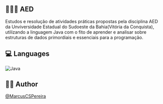 ## 👨🏽‍💻 AED
Estudos e resolução de atividades práticas propostas pela disciplina AED da Unviversidade Estadual do Sudoeste da Bahia(Vitória da Conquista), utilizando a linguagem Java com o fito de aprender e analisar sobre estruturas de dados primordiais e essenciais para a programação.

## 💻 Languages
![Java](https://img.shields.io/badge/java-%23ED8B00.svg?style=for-the-badge&logo=openjdk&logoColor=white)

## ✍🏼 Author
[@MarcusCSPereira](https://github.com/MarcusCSPereira)
